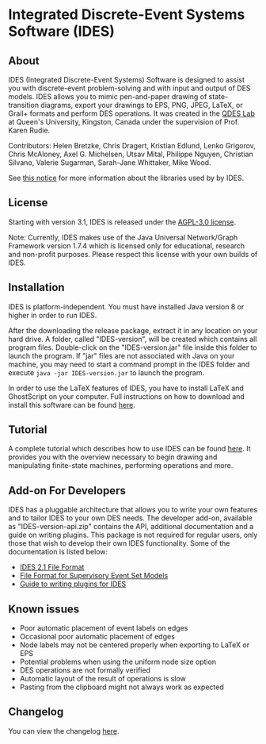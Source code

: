 # Integrated Discrete-Event Systems Software (IDES)

## About

IDES (Integrated Discrete-Event Systems) Software is designed to assist you with
discrete-event problem-solving and with input and output of DES models.
IDES allows you to mimic pen-and-paper drawing of state-transition diagrams,
export your drawings to EPS, PNG, JPEG, LaTeX, or Grail+ formats and perform DES operations.
It was created in the [QDES Lab](https://www.ece.queensu.ca/people/K-Rudie/qdes.html)
at Queen's University, Kingston, Canada under the supervision of Prof. Karen Rudie.

Contributors:
Helen Bretzke, Chris Dragert, Kristian Edlund,
Lenko Grigorov, Chris McAloney, Axel G. Michelsen, Utsav Mital,
Philippe Nguyen, Christian Silvano, Valerie Sugarman,
Sarah-Jane Whittaker, Mike Wood.

See [this notice](NOTICE.txt) for more information about the libraries used by by IDES.

## License

Starting with version 3.1, IDES is released under the [AGPL-3.0 license](agpl-3.0.txt).

Note: Currently, IDES makes use of the Java Universal Network/Graph Framework version 1.7.4
which is licensed only for educational, research and non-profit purposes. Please respect
this license with your own builds of IDES.

## Installation

IDES is platform-independent. You must have installed Java version 8 or higher in order to run IDES.

After the downloading the release package, extract it in any location on your hard drive.
A folder, called "IDES-version", will be created which contains all program files.
Double-click on the "IDES-version.jar" file inside this folder to launch the program.
If "jar" files are not associated with Java on your machine, you may need to start a command prompt
in the IDES folder and execute `java -jar IDES-version.jar` to launch the program.

In order to use the LaTeX features of IDES, you have to install LaTeX and GhostScript on your computer.
Full instructions on how to download and install this software can be found
[here](docs/help/LaTeX%20Rendering/index.md).

## Tutorial

A complete tutorial which describes how to use IDES can be found [here](docs/help/IDES%20Tutorial/index.md).
It provides you with the overview necessary to begin drawing and manipulating finite-state machines,
performing operations and more.

## Add-on For Developers

IDES has a pluggable architecture that allows you to write your own features and to tailor
IDES to your own DES needs. The developer add-on, available as "IDES-version-api.zip"
contains the API, additional documentation and a guide on writing plugins.
This package is not required for regular users, only those that wish to develop their
own IDES functionality. Some of the documentation is listed below:
- [IDES 2.1 File Format](docs/api/IDESFileFormat.md)
- [File Format for Supervisory Event Set Models](docs/api/EventSetFileFormat.md)
- [Guide to writing plugins for IDES ](docs/api/GuidePlugins.md)

## Known issues

* Poor automatic placement of event labels on edges
* Occasional poor automatic placement of edges
* Node labels may not be centered properly when exporting to LaTeX or EPS
* Potential problems when using the uniform node size option
* DES operations are not formally verified
* Automatic layout of the result of operations is slow
* Pasting from the clipboard might not always work as expected

## Changelog

You can view the changelog [here](CHANGELOG.txt).
